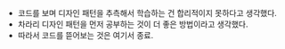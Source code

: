 - 코드를 보며 디자인 패턴을 추측해서 학습하는 건 합리적이지 못하다고 생각했다.
- 차라리 디자인 패턴을 먼저 공부하는 것이 더 좋은 방법이라고 생각했다.
- 따라서 코드를 뜯어보는 것은 여기서 종료.